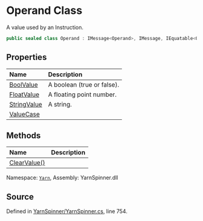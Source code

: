 # Operand Class

A value used by an Instruction.


```csharp
public sealed class Operand : IMessage<Operand>, IMessage, IEquatable<Operand>, IDeepCloneable<Operand>
```



## Properties
|Name|Description|
|:---|:---|
|[BoolValue](/api/csharp/yarn/operand.boolvalue.md)| A boolean (true or false). |
|[FloatValue](/api/csharp/yarn/operand.floatvalue.md)| A floating point number. |
|[StringValue](/api/csharp/yarn/operand.stringvalue.md)| A string. |
|[ValueCase](/api/csharp/yarn/operand.valuecase.md)||
## Methods
|Name|Description|
|:---|:---|
|[ClearValue()](/api/csharp/yarn/operand.clearvalue.md)||
<div class="class-metadata">

Namespace: [`Yarn`](/api/csharp/yarn/README.md), Assembly: YarnSpinner.dll
</div>

## Source
Defined in [YarnSpinner/YarnSpinner.cs](https://github.com/YarnSpinnerTool/YarnSpinner//blob/develop/YarnSpinner/YarnSpinner.cs#L754), line 754.
